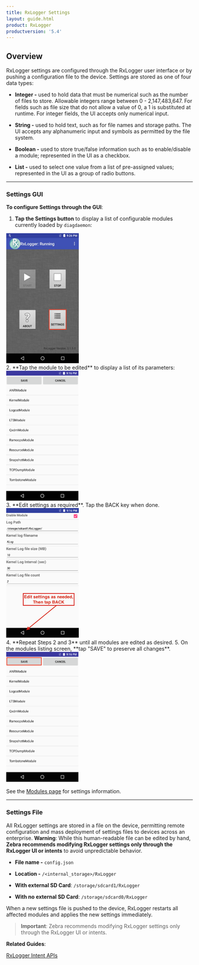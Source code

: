 ```yaml
---
title: RxLogger Settings
layout: guide.html
product: RxLogger
productversion: '5.4'
---
```


## Overview
RxLogger settings are configured through the RxLogger user interface or by pushing a configuration file to the device. Settings are stored as one of four data types: 

* **Integer -** used to hold data that must be numerical such as the number of files to store. Allowable integers range between 0 - 2,147,483,647. For fields such as file size that do not allow a value of 0, a 1 is substituted at runtime. For integer fields, the UI accepts only numerical input.  

* **String -** used to hold text, such as for file names and storage paths. The UI accepts any alphanumeric input and symbols as permitted by the file system. 

* **Boolean -** used to store true/false information such as to enable/disable a module; represented in the UI as a checkbox.

* **List -** used to select one value from a list of pre-assigned values; represented in the UI as a group of radio buttons. 

-----

### Settings GUI

**To configure Settings through the GUI**: 

1. **Tap the Settings button** to display a list of configurable modules currently loaded by `diagdaemon`: 
<img alt="" style="height:350px" src="rxlogger_running.png"/>
<br>
2. **Tap the module to be edited** to display a list of its parameters: 
<img alt="" style="height:350px" src="rxlogger_settings_screen.png"/>
<br>
3. **Edit settings as required**. Tap the BACK key when done. 
<img alt="" style="height:350px" src="rxlogger_module_settings.png"/>
<br>
4. **Repeat Steps 2 and 3** until all modules are edited as desired. 
5. On the modules listing screen, **tap "SAVE" to preserve all changes**.  
<img alt="" style="height:350px" src="rxlogger_settings_save.png"/>
<br>

See the [Modules page](../modules) for settings information. 

----

### Settings File

All RxLogger settings are stored in a file on the device, permitting remote configuration and mass deployment of settings files to devices across an enterprise. **Warning**: While this human-readable file can be edited by hand, **Zebra recommends modifying RxLogger settings only through the RxLogger UI or intents** to avoid unpredictable behavior.

* **File name -** `config.json`

* **Location -** `/<internal_storage>/RxLogger` 

* **With external SD Card**: 
`/storage/sdcard1/RxLogger`

* **With no external SD Card**: 
`/storage/sdcard0/RxLogger`

When a new settings file is pushed to the device, RxLogger restarts all affected modules and applies the new settings immediately. 

>**Important**: Zebra recommends modifying RxLogger settings only through the RxLogger UI or intents. 

**Related Guides**: 

[RxLogger Intent APIs](../apis)

